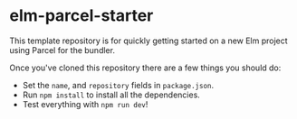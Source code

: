 # elm-parcel-starter

This template repository is for quickly getting started on a new Elm project
using Parcel for the bundler.

Once you've cloned this repository there are a few things you should do:

- Set the `name`, and `repository` fields in `package.json`.
- Run `npm install` to install all the dependencies.
- Test everything with `npm run dev`!